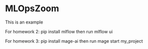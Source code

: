 # MLOpsZoom

This is an example

For homework 2:
pip install mlflow
then run
mlflow ui

For homework 3:
pip install mage-ai
then run
mage start my_project